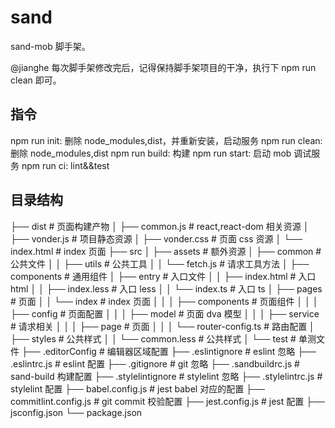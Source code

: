 # sand

sand-mob 脚手架。

@jianghe 每次脚手架修改完后，记得保持脚手架项目的干净，执行下 npm run clean 即可。

## 指令

npm run init: 删除 node_modules,dist，并重新安装，启动服务
npm run clean: 删除 node_modules,dist
npm run build: 构建
npm run start: 启动 mob 调试服务
npm run ci: lint&&test

## 目录结构

├── dist # 页面构建产物
│ ├── common.js # react,react-dom 相关资源
│ ├── vonder.js # 项目静态资源
│ ├── vonder.css # 页面 css 资源
│ └── index.html # index 页面
├── src
│ ├── assets # 额外资源
│ ├── common # 公共文件
│ │ ├── utils # 公共工具
│ │ └── fetch.js # 请求工具方法
│ ├── components # 通用组件
│ ├── entry # 入口文件
│ │ ├── index.html # 入口 html
│ │ ├── index.less # 入口 less
│ │ └── index.ts # 入口 ts
│ ├── pages # 页面
│ │ └── index # index 页面
│ │ │ ├── components # 页面组件
│ │ │ ├── config # 页面配置
│ │ │ ├── model # 页面 dva 模型
│ │ │ ├── service # 请求相关
│ │ │ ├── page # 页面
│ │ │ └── router-config.ts # 路由配置
│ ├── styles # 公共样式
│ │ └── common.less # 公共样式
│ └── test # 单测文件
├── .editorConfig # 编辑器区域配置
├── .eslintignore # eslint 忽略
├── .eslintrc.js # eslint 配置
├── .gitignore # git 忽略
├── .sandbuildrc.js # sand-build 构建配置
├── .stylelintignore # stylelint 忽略
├── .stylelintrc.js # stylelint 配置
├── babel.config.js # jest babel 对应的配置
├── commitlint.config.js # git commit 校验配置
├── jest.config.js # jest 配置
├── jsconfig.json
└── package.json
